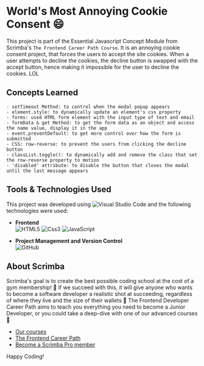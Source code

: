 # World's Most Annoying Cookie Consent 😄
This project is part of the Essential Javascript Concept Module from Scrimba's `The Frontend Career Path Course`. It is an annoying cookie consent project, that forces the users to accept the site cookies. When a user attempts to decline the cookies, the decline button is swapped with the accept button, hence making it impossible for the user to decline the cookies. LOL 

## Concepts Learned

    - setTimeout Method: to control when the modal popup appears
    - element.style: to dynamically update an element's css property
    - forms: used HTML form element with the input type of text and email 
    - formData & get Method: to get the form data as an object and access the name value, display it in the app
    - event.preventDefault: to get more control over how the form is submitted
    - CSS: row-reverse: to prevent the users from clicking the decline button
    - classList.toggle(): to dynamically add and remove the class that set the row-reverse property to motion
    - 'disabled' attribute: to disable the button that closes the modal until the last message appears

## Tools & Technologies Used
This project was developed using ![Visual Studio Code](https://img.shields.io/badge/Visual%20Studio%20Code-0078d7.svg?style=for-the-badge&logo=visual-studio-code&logoColor=white) and the following technologies were used: <br/>


* __Frontend__<br/>
      ![HTML5](https://img.shields.io/badge/html5-%23E34F26.svg?style=for-the-badge&logo=html5&logoColor=white)
      ![Css3](https://img.shields.io/badge/css3-%231572B6.svg?style=for-the-badge&logo=css3&logoColor=white)
      ![JavaScript](https://img.shields.io/badge/javascript-%23323330.svg?style=for-the-badge&logo=javascript&logoColor=%23F7DF1E)


* __Project Management and Version Control__<br/>
        ![GitHub](https://img.shields.io/badge/github-%23121011.svg?style=for-the-badge&logo=github&logoColor=white)


## About Scrimba

Scrimba's goal is to create the best possible coding school at the cost of a gym membership! 💜
If we succeed with this, it will give anyone who wants to become a software developer a realistic shot at succeeding, regardless of where they live and the size of their wallets 🎉
The Frontend Developer Career Path aims to teach you everything you need to become a Junior Developer, or you could take a deep-dive with one of our advanced courses 🚀

- [Our courses](https://scrimba.com/allcourses)
- [The Frontend Career Path](https://scrimba.com/learn/frontend)
- [Become a Scrimba Pro member](https://scrimba.com/pricing)

Happy Coding!
